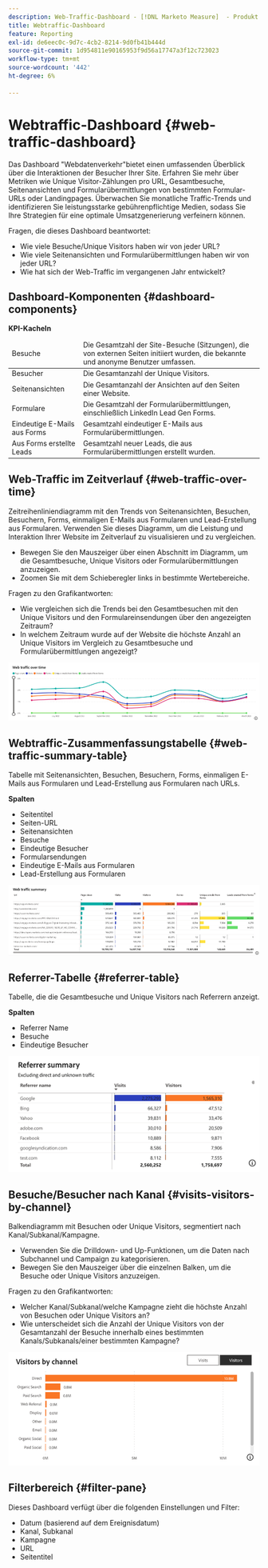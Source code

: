 ```yaml
---
description: Web-Traffic-Dashboard - [!DNL Marketo Measure]  - Produkt
title: Webtraffic-Dashboard
feature: Reporting
exl-id: de6eec0c-9d7c-4cb2-8214-9d0fb41b444d
source-git-commit: 1d954811e90165953f9d56a17747a3f12c723023
workflow-type: tm+mt
source-wordcount: '442'
ht-degree: 6%

---
```


# Webtraffic-Dashboard {#web-traffic-dashboard}

Das Dashboard &quot;Webdatenverkehr&quot;bietet einen umfassenden Überblick über die Interaktionen der Besucher Ihrer Site. Erfahren Sie mehr über Metriken wie Unique Visitor-Zählungen pro URL, Gesamtbesuche, Seitenansichten und Formularübermittlungen von bestimmten Formular-URLs oder Landingpages. Überwachen Sie monatliche Traffic-Trends und identifizieren Sie leistungsstarke gebührenpflichtige Medien, sodass Sie Ihre Strategien für eine optimale Umsatzgenerierung verfeinern können.

Fragen, die dieses Dashboard beantwortet:

* Wie viele Besuche/Unique Visitors haben wir von jeder URL?
* Wie viele Seitenansichten und Formularübermittlungen haben wir von jeder URL?
* Wie hat sich der Web-Traffic im vergangenen Jahr entwickelt?

## Dashboard-Komponenten {#dashboard-components}

**KPI-Kacheln**

<table>
<thead>
  <tr>
    <td>Besuche</td>
    <td>Die Gesamtzahl der Site-Besuche (Sitzungen), die von externen Seiten initiiert wurden, die bekannte und anonyme Benutzer umfassen.</td>
  </tr>
</thead>
<tbody>
  <tr>
    <td>Besucher</td>
    <td>Die Gesamtanzahl der Unique Visitors.</td>
  </tr>
  <tr>
    <td>Seitenansichten</td>
    <td>Die Gesamtanzahl der Ansichten auf den Seiten einer Website.</td>
  </tr>
  <tr>
    <td>Formulare</td>
    <td>Die Gesamtzahl der Formularübermittlungen, einschließlich LinkedIn Lead Gen Forms.</td>
  </tr>
  <tr>
    <td>Eindeutige E-Mails aus Forms</td>
    <td>Gesamtzahl eindeutiger E-Mails aus Formularübermittlungen.</td>
  </tr>
  <tr>
    <td>Aus Forms erstellte Leads</td>
    <td>Gesamtzahl neuer Leads, die aus Formularübermittlungen erstellt wurden.</td>
  </tr>
</tbody>
</table>

## Web-Traffic im Zeitverlauf {#web-traffic-over-time}

Zeitreihenliniendiagramm mit den Trends von Seitenansichten, Besuchen, Besuchern, Forms, einmaligen E-Mails aus Formularen und Lead-Erstellung aus Formularen. Verwenden Sie dieses Diagramm, um die Leistung und Interaktion Ihrer Website im Zeitverlauf zu visualisieren und zu vergleichen.

* Bewegen Sie den Mauszeiger über einen Abschnitt im Diagramm, um die Gesamtbesuche, Unique Visitors oder Formularübermittlungen anzuzeigen.
* Zoomen Sie mit dem Schieberegler links in bestimmte Wertebereiche.

Fragen zu den Grafikantworten:

* Wie vergleichen sich die Trends bei den Gesamtbesuchen mit den Unique Visitors und den Formulareinsendungen über den angezeigten Zeitraum?
* In welchem Zeitraum wurde auf der Website die höchste Anzahl an Unique Visitors im Vergleich zu Gesamtbesuche und Formularübermittlungen angezeigt?

![](assets/web-traffic-dashboard-1.png)

## Webtraffic-Zusammenfassungstabelle {#web-traffic-summary-table}

Tabelle mit Seitenansichten, Besuchen, Besuchern, Forms, einmaligen E-Mails aus Formularen und Lead-Erstellung aus Formularen nach URLs.

**Spalten**

* Seitentitel
* Seiten-URL
* Seitenansichten
* Besuche
* Eindeutige Besucher
* Formularsendungen
* Eindeutige E-Mails aus Formularen
* Lead-Erstellung aus Formularen

![](assets/web-traffic-dashboard-2.png)

## Referrer-Tabelle {#referrer-table}

Tabelle, die die Gesamtbesuche und Unique Visitors nach Referrern anzeigt.

**Spalten**

* Referrer Name
* Besuche
* Eindeutige Besucher

![](assets/web-traffic-dashboard-3.png)

## Besuche/Besucher nach Kanal {#visits-visitors-by-channel}

Balkendiagramm mit Besuchen oder Unique Visitors, segmentiert nach Kanal/Subkanal/Kampagne.

* Verwenden Sie die Drilldown- und Up-Funktionen, um die Daten nach Subchannel und Campaign zu kategorisieren.
* Bewegen Sie den Mauszeiger über die einzelnen Balken, um die Besuche oder Unique Visitors anzuzeigen.

Fragen zu den Grafikantworten:

* Welcher Kanal/Subkanal/welche Kampagne zieht die höchste Anzahl von Besuchen oder Unique Visitors an?
* Wie unterscheidet sich die Anzahl der Unique Visitors von der Gesamtanzahl der Besuche innerhalb eines bestimmten Kanals/Subkanals/einer bestimmten Kampagne?

![](assets/web-traffic-dashboard-4.png)

## Filterbereich {#filter-pane}

Dieses Dashboard verfügt über die folgenden Einstellungen und Filter:

* Datum (basierend auf dem Ereignisdatum)
* Kanal, Subkanal
* Kampagne
* URL
* Seitentitel
